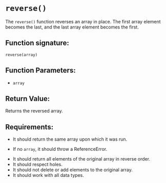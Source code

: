 # `reverse()`
The `reverse()` function reverses an array in place. The first array element becomes the last, and the last array element becomes the first.

## Function signature:
    reverse(array)

## Function Parameters:
- `array`

## Return Value:
Returns the reversed array.

## Requirements:
<!-- 1. Basic Returns ✓ -->
- It should return the same array upon which it was run.

<!-- 2. Argument Handling ✓ -->
- If no `array`, it should throw a ReferenceError.

<!-- 3. Functionality ✓ -->
- It should return all elements of the original array in reverse order.
- It should respect holes.
- It should not delete or add elements to the original array.
- It should work with all data types.


<!-- 4. Edge Cases ✓ -->


 
